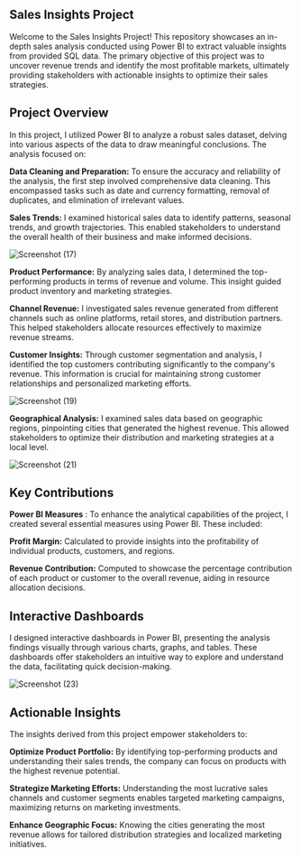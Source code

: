 **Sales Insights Project**
---
Welcome to the Sales Insights Project! This repository showcases an in-depth sales analysis conducted using Power BI to extract valuable insights from provided SQL data. The primary objective of this project was to uncover revenue trends and identify the most profitable markets, ultimately providing stakeholders with actionable insights to optimize their sales strategies.

**Project Overview**
---
In this project, I utilized Power BI to analyze a robust sales dataset, delving into various aspects of the data to draw meaningful conclusions. The analysis focused on:

**Data Cleaning and Preparation:** To ensure the accuracy and reliability of the analysis, the first step involved comprehensive data cleaning. This encompassed tasks such as date and currency formatting, removal of duplicates, and elimination of irrelevant values. 

**Sales Trends:**  I examined historical sales data to identify patterns, seasonal trends, and growth trajectories. This enabled stakeholders to understand the overall health of their business and make informed decisions.





![Screenshot (17)](https://github.com/Neelam-Sambnani/Sales-Insights/assets/125915800/2ddd43ae-41cc-4d80-8c9b-05f1186dd2ea)






**Product Performance:** By analyzing sales data, I determined the top-performing products in terms of revenue and volume. This insight guided product inventory and marketing strategies.

**Channel Revenue:** I investigated sales revenue generated from different channels such as online platforms, retail stores, and distribution partners. This helped stakeholders allocate resources effectively to maximize revenue streams.

**Customer Insights:** Through customer segmentation and analysis, I identified the top customers contributing significantly to the company's revenue. This information is crucial for maintaining strong customer relationships and personalized marketing efforts.





![Screenshot (19)](https://github.com/Neelam-Sambnani/Sales-Insights/assets/125915800/be3bfe62-9b29-4958-ab47-71a7184b6999)



**Geographical Analysis:**  I examined sales data based on geographic regions, pinpointing cities that generated the highest revenue. This allowed stakeholders to optimize their distribution and marketing strategies at a local level.





![Screenshot (21)](https://github.com/Neelam-Sambnani/Sales-Insights/assets/125915800/cab808f5-7ad0-4e6a-b40b-bc0472734af1)



**Key Contributions**
---
**Power BI Measures** : To enhance the analytical capabilities of the project, I created several essential measures using Power BI. These included:

**Profit Margin:** Calculated to provide insights into the profitability of individual products, customers, and regions.

**Revenue Contribution:** Computed to showcase the percentage contribution of each product or customer to the overall revenue, aiding in resource allocation decisions.

**Interactive Dashboards**
---
I designed interactive dashboards in Power BI, presenting the analysis findings visually through various charts, graphs, and tables. These dashboards offer stakeholders an intuitive way to explore and understand the data, facilitating quick decision-making.





![Screenshot (23)](https://github.com/Neelam-Sambnani/Sales-Insights/assets/125915800/86e4e5eb-7a86-46c2-a0ac-7a7d3011dcf7)






**Actionable Insights**
----
The insights derived from this project empower stakeholders to:

**Optimize Product Portfolio:**  By identifying top-performing products and understanding their sales trends, the company can focus on products with the highest revenue potential.

**Strategize Marketing Efforts:**  Understanding the most lucrative sales channels and customer segments enables targeted marketing campaigns, maximizing returns on marketing investments.

**Enhance Geographic Focus:** Knowing the cities generating the most revenue allows for tailored distribution strategies and localized marketing initiatives.


